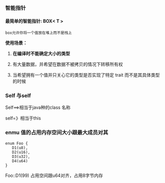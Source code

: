 ### 智能指针

#### 最简单的智能指针: BOX< T >

`` box允许你将一个值放在堆上而不是栈上 ``

**使用场景：**

1. **在编译时不能确定大小的类型**

2. 有大量数据，并希望在数据不被拷贝的情况下转移所有权

3. 当希望拥有一个值并只关心它的类型是否实现了特定 trait 而不是其具体类型的时候

   

### Self 与self

Self==>相当于java种的class 名称

self=》相当于this

### enmu 值的占用内存空间大小跟最大成员对其
```
enum Foo {
   D1(u8),
   D2(u16),
   D3(u32),
   D4(u64)
}
```
Foo::D1(99) 占用空间跟u64对齐，占用8字节内存